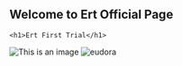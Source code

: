 ## Welcome to Ert Official Page

<html>
<head>
	<title> Ert Site</title>
</head>
<body>

	<h1>Ert First Trial</h1>

	
![This is an image](https://user-images.githubusercontent.com/99933986/154784079-7bcac1bc-d04e-4d68-8523-e760fb3ca593.jpg)
![eudora](https://user-images.githubusercontent.com/99933986/154784079-7bcac1bc-d04e-4d68-8523-e760fb3ca593.jpg)

